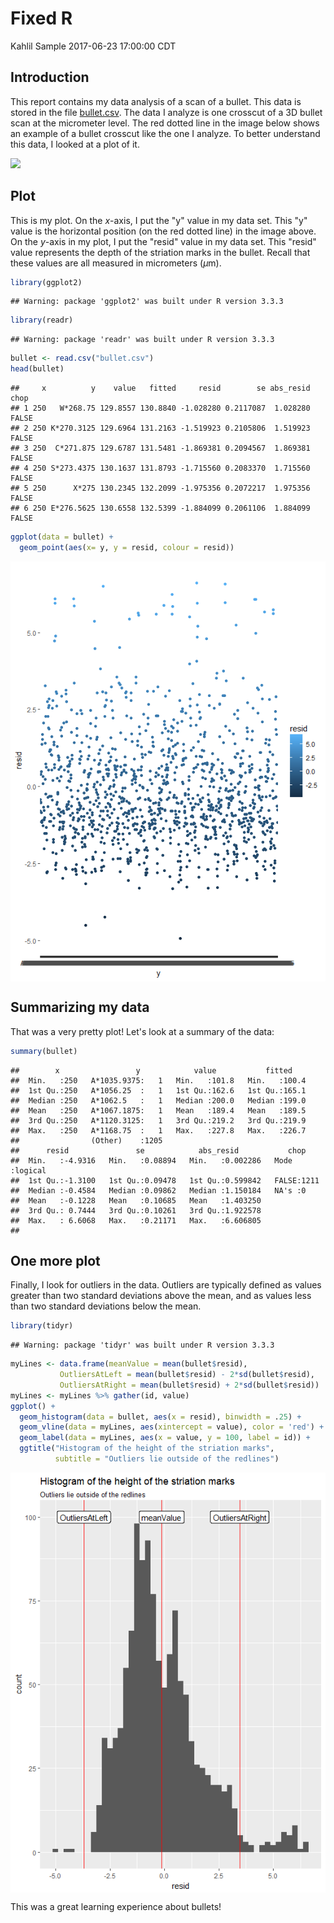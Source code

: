 Fixed R
================
Kahlil Sample
2017-06-23 17:00:00 CDT

Introduction
------------

This report contains my data analysis of a scan of a bullet. This data is stored in the file [bullet.csv](./bullet.csv). The data I analyze is one crosscut of a 3D bullet scan at the micrometer level. The red dotted line in the image below shows an example of a bullet crosscut like the one I analyze. To better understand this data, I looked at a plot of it.

![](striations.jpg)

Plot
----

This is my plot. On the *x*-axis, I put the "y" value in my data set. This "y" value is the horizontal position (on the red dotted line) in the image above. On the *y*-axis in my plot, I put the "resid" value in my data set. This "resid" value represents the depth of the striation marks in the bullet. Recall that these values are all measured in micrometers (*μ*m).

<!-- In the brackets below, delete `eval = FALSE` before clicking `knit` -->
``` r
library(ggplot2)
```

    ## Warning: package 'ggplot2' was built under R version 3.3.3

``` r
library(readr)
```

    ## Warning: package 'readr' was built under R version 3.3.3

``` r
bullet <- read.csv("bullet.csv")
head(bullet)
```

    ##     x          y    value   fitted     resid        se abs_resid  chop
    ## 1 250   W*268.75 129.8557 130.8840 -1.028280 0.2117087  1.028280 FALSE
    ## 2 250 K*270.3125 129.6964 131.2163 -1.519923 0.2105806  1.519923 FALSE
    ## 3 250  C*271.875 129.6787 131.5481 -1.869381 0.2094567  1.869381 FALSE
    ## 4 250 S*273.4375 130.1637 131.8793 -1.715560 0.2083370  1.715560 FALSE
    ## 5 250      X*275 130.2345 132.2099 -1.975356 0.2072217  1.975356 FALSE
    ## 6 250 E*276.5625 130.6558 132.5399 -1.884099 0.2061106  1.884099 FALSE

``` r
ggplot(data = bullet) + 
  geom_point(aes(x= y, y = resid, colour = resid))
```

<img src="2017-06-23-Sample_files/figure-markdown_github-ascii_identifiers/myPlot-1.png" style="display: block; margin: auto;" />

Summarizing my data
-------------------

That was a very pretty plot! Let's look at a summary of the data:

``` r
summary(bullet)
```

    ##        x                 y            value           fitted     
    ##  Min.   :250   A*1035.9375:   1   Min.   :101.8   Min.   :100.4  
    ##  1st Qu.:250   A*1056.25  :   1   1st Qu.:162.6   1st Qu.:165.1  
    ##  Median :250   A*1062.5   :   1   Median :200.0   Median :199.0  
    ##  Mean   :250   A*1067.1875:   1   Mean   :189.4   Mean   :189.5  
    ##  3rd Qu.:250   A*1120.3125:   1   3rd Qu.:219.2   3rd Qu.:219.9  
    ##  Max.   :250   A*1168.75  :   1   Max.   :227.8   Max.   :226.7  
    ##                (Other)    :1205                                  
    ##      resid               se            abs_resid           chop        
    ##  Min.   :-4.9316   Min.   :0.08894   Min.   :0.002286   Mode :logical  
    ##  1st Qu.:-1.3100   1st Qu.:0.09478   1st Qu.:0.599842   FALSE:1211     
    ##  Median :-0.4584   Median :0.09862   Median :1.150184   NA's :0        
    ##  Mean   :-0.1228   Mean   :0.10685   Mean   :1.403250                  
    ##  3rd Qu.: 0.7444   3rd Qu.:0.10261   3rd Qu.:1.922578                  
    ##  Max.   : 6.6068   Max.   :0.21171   Max.   :6.606805                  
    ## 

One more plot
-------------

Finally, I look for outliers in the data. Outliers are typically defined as values greater than two standard deviations above the mean, and as values less than two standard deviations below the mean.

<!-- In the brackets below, delete `eval = FALSE` before clicking `knit` -->
``` r
library(tidyr)
```

    ## Warning: package 'tidyr' was built under R version 3.3.3

``` r
myLines <- data.frame(meanValue = mean(bullet$resid), 
           OutliersAtLeft = mean(bullet$resid) - 2*sd(bullet$resid),
           OutliersAtRight = mean(bullet$resid) + 2*sd(bullet$resid))
myLines <- myLines %>% gather(id, value)
ggplot() +
  geom_histogram(data = bullet, aes(x = resid), binwidth = .25) + 
  geom_vline(data = myLines, aes(xintercept = value), color = 'red') +
  geom_label(data = myLines, aes(x = value, y = 100, label = id)) + 
  ggtitle("Histogram of the height of the striation marks", 
          subtitle = "Outliers lie outside of the redlines")
```

<img src="2017-06-23-Sample_files/figure-markdown_github-ascii_identifiers/myPlot2-1.png" style="display: block; margin: auto;" />

This was a great learning experience about bullets!
